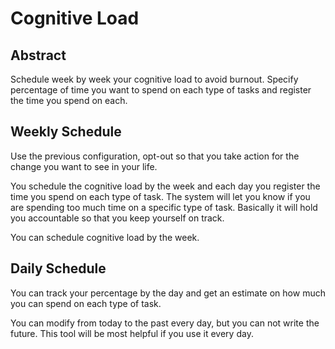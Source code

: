# Cognitive Load

## Abstract

Schedule week by week your cognitive load to avoid burnout. Specify percentage of time you want to spend on each type of tasks and register the time you spend on each.

## Weekly Schedule

Use the previous configuration, opt-out so that you take action for the change you want to see in your life.

You schedule the cognitive load by the week and each day you register the time you spend on each type of task. The system will let you know if you are spending too much time on a specific type of task. Basically it will hold you accountable so that you keep yourself on track.

You can schedule cognitive load by the week.

## Daily Schedule

You can track your percentage by the day and get an estimate on how much you can spend on each type of task.

You can modify from today to the past every day, but you can not write the future. This tool will be most helpful if you use it every day.